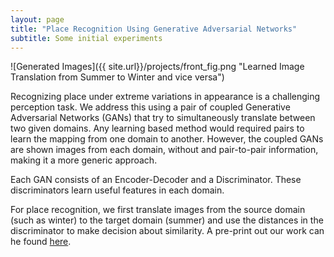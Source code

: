 ```yaml
---
layout: page
title: "Place Recognition Using Generative Adversarial Networks"
subtitle: Some initial experiments
---
```

![Generated Images]({{ site.url}}/projects/front_fig.png "Learned Image Translation from Summer to Winter and vice versa")

Recognizing place under extreme variations in appearance is a challenging perception task. We address this using a pair
of coupled Generative Adversarial Networks (GANs) that try to simultaneously translate between two given domains.
Any learning based method would required pairs to learn the mapping from one domain to another. However, the coupled
GANs are shown images from each domain, without and pair-to-pair information, making it a more generic approach. 

Each GAN consists of an Encoder-Decoder and a Discriminator. These discriminators learn useful features in each domain. 

For place recognition, we first translate images from the source domain (such as winter) to the target domain (summer)
and use the distances in the discriminator to make decision about similarity. 
A pre-print out our work can he found [here](https://arxiv.org/abs/1709.08810).
